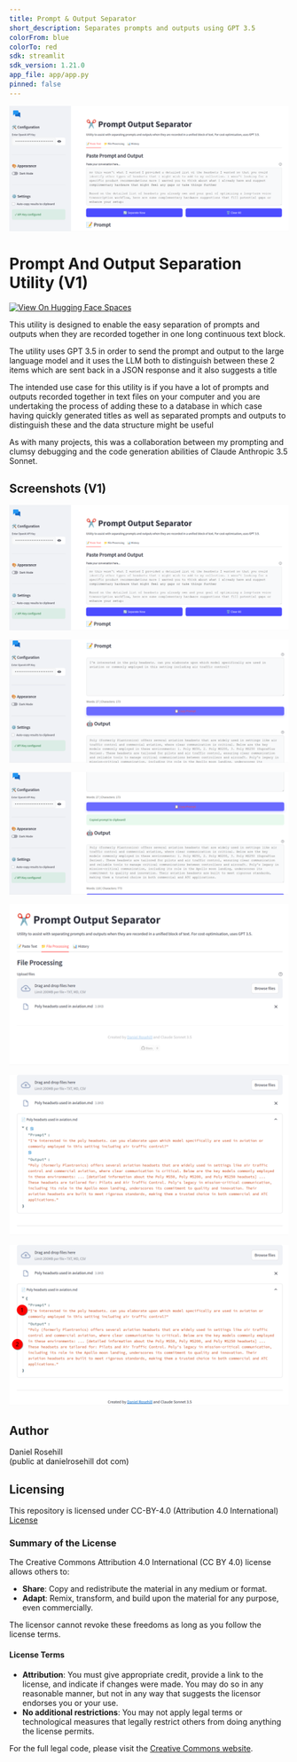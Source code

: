 ```yaml
---
title: Prompt & Output Separator
short_description: Separates prompts and outputs using GPT 3.5
colorFrom: blue
colorTo: red
sdk: streamlit
sdk_version: 1.21.0
app_file: app/app.py
pinned: false
---
```


![alt text](screenshots/v1/1.png)

# Prompt And Output Separation Utility (V1)

[![View On Hugging Face Spaces](https://img.shields.io/badge/View%20On-Hugging%20Face%20Spaces-blue?style=flat)](https://huggingface.co/spaces/danielrosehill/Prompt-And-Output-Separator)

This utility is designed to enable the easy separation of prompts and outputs when they are recorded together in one long continuous text block. 

The utility uses GPT 3.5 in order to send the prompt and output to the large language model and it uses the LLM both to distinguish between these 2 items which are sent back in a JSON response and it also suggests a title 

The intended use case for this utility is if you have a lot of prompts and outputs recorded together in text files on your computer and you are undertaking the process of adding these to a database in which case having quickly generated titles as well as separated prompts and outputs to distinguish these and the data structure might be useful

As with many projects, this was a collaboration between my prompting and clumsy debugging and the code generation abilities of Claude Anthropic 3.5 Sonnet.

## Screenshots (V1)

![alt text](screenshots/v1/1.png)

![alt text](screenshots/v1/2.png)

![alt text](screenshots/v1/3.png)

![alt text](screenshots/v1/4.png)

![alt text](screenshots/v1/5.png)

![alt text](screenshots/v1/6.png)

## Author

Daniel Rosehill  
(public at danielrosehill dot com)

## Licensing

This repository is licensed under CC-BY-4.0 (Attribution 4.0 International) 
[License](https://creativecommons.org/licenses/by/4.0/)

### Summary of the License
The Creative Commons Attribution 4.0 International (CC BY 4.0) license allows others to:
- **Share**: Copy and redistribute the material in any medium or format.
- **Adapt**: Remix, transform, and build upon the material for any purpose, even commercially.

The licensor cannot revoke these freedoms as long as you follow the license terms.

#### License Terms
- **Attribution**: You must give appropriate credit, provide a link to the license, and indicate if changes were made. You may do so in any reasonable manner, but not in any way that suggests the licensor endorses you or your use.
- **No additional restrictions**: You may not apply legal terms or technological measures that legally restrict others from doing anything the license permits.

For the full legal code, please visit the [Creative Commons website](https://creativecommons.org/licenses/by/4.0/legalcode).